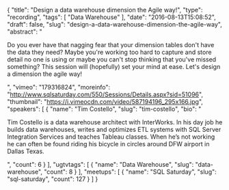 {
  "title": "Design a data warehouse dimension the Agile way!",
  "type": "recording",
  "tags": [
    "Data Warehouse"
  ],
  "date": "2016-08-13T15:08:52",
  "draft": false,
  "slug": "design-a-data-warehouse-dimension-the-agile-way",
  "abstract": "<p>Do you ever have that nagging fear that your dimension tables don't have the data they need?  Maybe you're working too hard to capture and store detail no one is using or maybe you can't stop thinking that you've missed something?  This session will (hopefully) set your mind at ease.  Let's design a dimension the agile way!</p>",
  "vimeo": "179316824",
  "moreinfo": "http://www.sqlsaturday.com/550/Sessions/Details.aspx?sid=51096",
  "thumbnail": "https://i.vimeocdn.com/video/587194196_295x166.jpg",
  "speakers": [
    {
      "name": "Tim Costello",
      "slug": "tim-costello",
      "bio": "<p>Tim Costello is a data warehouse architect with InterWorks. In his day job he builds data warehouses, writes and optimizes ETL systems with SQL Server Integration Services and teaches Tableau classes. When he’s not working he can often be found riding his bicycle in circles around DFW airport in Dallas Texas.</p>",
      "count": 6
    }
  ],
  "ugtvtags": [
    {
      "name": "Data Warehouse",
      "slug": "data-warehouse",
      "count": 8
    }
  ],
  "meetups": [
    {
      "name": "SQL Saturday",
      "slug": "sql-saturday",
      "count": 127
    }
  ]
}